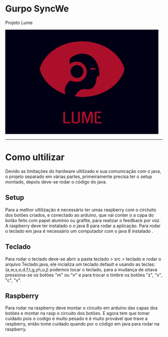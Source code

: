 # Gurpo SyncWe
Projeto Lume 

![Logo Lume](Lume.png)

--- 

# Como ultilizar
Devido as limitações do hardware ultilizado e sua comunicação com o java, o projeto separado em várias partes, primeiramente precisa ter o setup montado, depois deve-se rodar o código do java. 
## Setup 
Para a melhor ultilização é necessário ter umas raspberry com o circtuito dos botões criados, e conectado ao arduino, que vai conter o a capa do botão feito com papel aluminio ou grafite, para realizar o feedback por voz. A raspberry deve ter instalado o o java 8 para rodar a aplicação. 
Para rodar o teclado em java é necessário um computador com o java 8 instalado .

## Teclado 
Para rodar o teclado deve-se abrir a pasta teclado > src > teclado e rodar o arquivo Teclado.java, ele incializa um teclado default e usando as teclas: (a,w,s,e,d,f,t,g,yh,u,j) podemos tocar o teclado, para a mudança de oitava pressiona-se os botões "m" ou "n" e para trocar o timbre os botões "z", "x", "c", "v".

## Raspberry 
Para  rodar na raspberry deve montar o circuito em arduino das capas dos botões e montar na rasp o circuito dos botões. E agora tem que tomar cuidado pois o codigo é muito pesado e é muito provável que trave a raspberry, então tome cuidado quando por o código em java para rodar na raspberry. 




